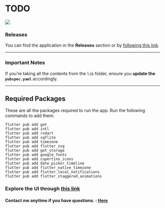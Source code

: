 # TODO
<img src="images/preview/PreviewNo2.png" />

### Releases
You can find the application in the **Releases** section or by [following this link](#).

---

###  Important Notes
If you’re taking all the contents from the `lib` folder, ensure you **update the `pubspec.yaml`** accordingly.

---

## Required Packages
These are all the packages required to run the app. Run the following commands to add them:

```
flutter pub add get
flutter pub add intl
flutter pub add rxdart
flutter pub add sqflite
flutter pub add timezone
flutter pub add flutter_svg
flutter pub add get_storage
flutter pub add google_fonts
flutter pub add cupertino_icons
flutter pub add date_picker_timeline
flutter pub add flutter_native_timezone
flutter pub add flutter_local_notifications
flutter pub add flutter_staggered_animations
```
### Explore the UI through [this link](images/preview)

#### **Contact me anytime if you have questions.** : [Here](https://linktr.ee/userahmed)
